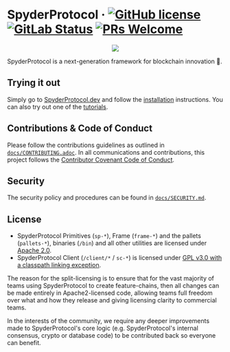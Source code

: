 # SpyderProtocol &middot; [![GitHub license](https://img.shields.io/badge/license-GPL3%2FApache2-blue)](#LICENSE) [![GitLab Status](https://gitlab.parity.io/parity/SpyderProtocol/badges/master/pipeline.svg)](https://gitlab.parity.io/parity/SpyderProtocol/pipelines) [![PRs Welcome](https://img.shields.io/badge/PRs-welcome-brightgreen.svg)](docs/CONTRIBUTING.adoc)

<p align="center">
  <img src="/docs/media/logo.png">
</p>


SpyderProtocol is a next-generation framework for blockchain innovation 🚀.

## Trying it out

Simply go to [SpyderProtocol.dev](https://SpyderProtocol.dev) and follow the 
[installation](https://SpyderProtocol.dev/docs/en/knowledgebase/getting-started/) instructions. You can 
also try out one of the [tutorials](https://SpyderProtocol.dev/en/tutorials).

## Contributions & Code of Conduct

Please follow the contributions guidelines as outlined in [`docs/CONTRIBUTING.adoc`](docs/CONTRIBUTING.adoc). In all communications and contributions, this project follows the [Contributor Covenant Code of Conduct](docs/CODE_OF_CONDUCT.md).

## Security

The security policy and procedures can be found in [`docs/SECURITY.md`](docs/SECURITY.md).

## License

- SpyderProtocol Primitives (`sp-*`), Frame (`frame-*`) and the pallets (`pallets-*`), binaries (`/bin`) and all other utilities are licensed under [Apache 2.0](LICENSE-APACHE2).
- SpyderProtocol Client (`/client/*` / `sc-*`) is licensed under [GPL v3.0 with a classpath linking exception](LICENSE-GPL3).

The reason for the split-licensing is to ensure that for the vast majority of teams using SpyderProtocol to create feature-chains, then all changes can be made entirely in Apache2-licensed code, allowing teams full freedom over what and how they release and giving licensing clarity to commercial teams.

In the interests of the community, we require any deeper improvements made to SpyderProtocol's core logic (e.g. SpyderProtocol's internal consensus, crypto or database code) to be contributed back so everyone can benefit.
